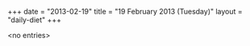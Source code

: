 +++
date = "2013-02-19"
title = "19 February 2013 (Tuesday)"
layout = "daily-diet"
+++

<p>&lt;no entries&gt;</p>
